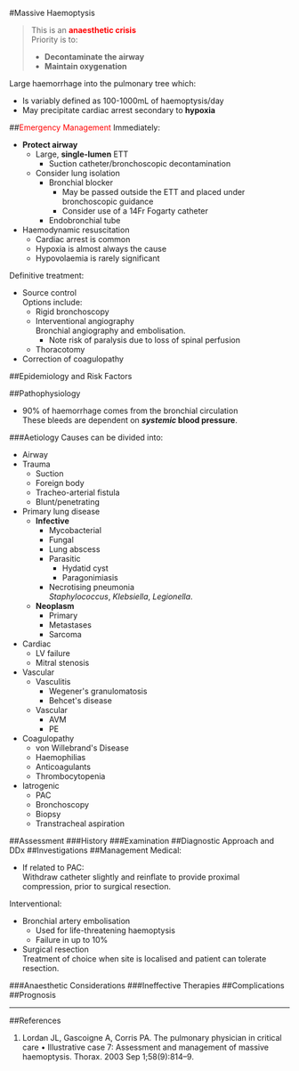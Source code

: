 #Massive Haemoptysis

> This is an <span style="color:red">**anaesthetic crisis**</span>  
> Priority is to:
>* **Decontaminate the airway**
>* **Maintain oxygenation**

Large haemorrhage into the pulmonary tree which:
* Is variably defined as 100-1000mL of haemoptysis/day
* May precipitate cardiac arrest secondary to **hypoxia**

##<span style="color:red">Emergency Management</span>
Immediately:
* **Protect airway**
	* Large, **single-lumen** ETT
		* Suction catheter/bronchoscopic decontamination
	* Consider lung isolation
		* Bronchial blocker  
			* May be passed outside the ETT and placed under bronchoscopic guidance
			* Consider use of a 14Fr Fogarty catheter
		* Endobronchial tube
* Haemodynamic resuscitation  
	* Cardiac arrest is common
	* Hypoxia is almost always the cause
	* Hypovolaemia is rarely significant

Definitive treatment:
* Source control  
Options include:
	* Rigid bronchoscopy
	* Interventional angiography  
	Bronchial angiography and embolisation.  
		* Note risk of paralysis due to loss of spinal perfusion
	* Thoracotomy
* Correction of coagulopathy




##Epidemiology and Risk Factors

##Pathophysiology
* 90% of haemorrhage comes from the bronchial circulation  
These bleeds are dependent on ***systemic* blood pressure**.

###Aetiology
Causes can be divided into:
* Airway
* Trauma
	* Suction
	* Foreign body
	* Tracheo-arterial fistula
	* Blunt/penetrating
* Primary lung disease
	* **Infective**
		* Mycobacterial
		* Fungal
		* Lung abscess
		* Parasitic
			* Hydatid cyst
			* Paragonimiasis
		* Necrotising pneumonia  
		*Staphylococcus*, *Klebsiella*, *Legionella*.
	* **Neoplasm**
		* Primary
		* Metastases
		* Sarcoma
* Cardiac
	* LV failure
	* Mitral stenosis
* Vascular
	* Vasculitis
		* Wegener's granulomatosis
		* Behcet's disease 
	* Vascular
		* AVM
		* PE
* Coagulopathy
	* von Willebrand's Disease
	* Haemophilias
	* Anticoagulants
	* Thrombocytopenia
* Iatrogenic
	* PAC
	* Bronchoscopy
	* Biopsy
	* Transtracheal aspiration

##Assessment
###History
###Examination
##Diagnostic Approach and DDx
##Investigations
##Management
Medical:
* If related to PAC:  
Withdraw catheter slightly and reinflate to provide proximal compression, prior to surgical resection.

Interventional:
* Bronchial artery embolisation
	* Used for life-threatening haemoptysis
	* Failure in up to 10%
* Surgical resection  
Treatment of choice when site is localised and patient can tolerate resection.

###Anaesthetic Considerations
###Ineffective Therapies
##Complications
##Prognosis

---
##References
1. Lordan JL, Gascoigne A, Corris PA. The pulmonary physician in critical care • Illustrative case 7: Assessment and management of massive haemoptysis. Thorax. 2003 Sep 1;58(9):814–9. 
